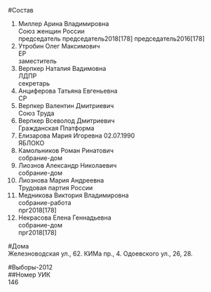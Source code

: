 #Состав  
1. Миллер Арина Владимировна  
    Союз женщин России  
    председатель председатель2018[178] председатель2016[178]  
2. Утробин Олег Максимович  
    ЕР  
    заместитель  
3. Верпкер Наталия Вадимовна  
    ЛДПР  
    секретарь  
4. Анциферова Татьяна Евгеньевна  
    СР  
5. Верпкер Валентин Дмитриевич  
    Союз Труда  
6. Верпкер Всеволод Дмитриевич  
    Гражданская Платформа  
7. Елизарова Мария Игоревна 02.07.1990  
    ЯБЛОКО  
8. Камольников Роман Ринатович  
    собрание-дом  
9. Лиознов Александр Николаевич  
    собрание-дом  
10. Лиознова Мария Андреевна  
    Трудовая партия России  
11. Медникова Виктория Владимировна  
    собрание-работа  
    прг2018[178]  
12. Некрасова Елена Геннадьевна  
    собрание-дом  
    прг2018[178]  
  
#Дома  
Железноводская ул.,   62. КИМа пр.,   4. Одоевского ул.,     26, 28.  
  
#Выборы-2012  
##Номер УИК  
146  
